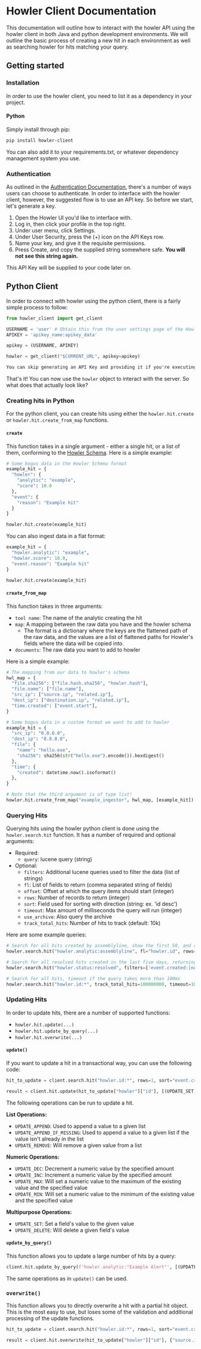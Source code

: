 # Howler Client Documentation

This documentation will outline how to interact with the howler API using the howler client in both Java and python development environments. We will outline the basic process of creating a new hit in each environment as well as searching howler for hits matching your query.

## Getting started

### Installation

In order to use the howler client, you need to list it as a dependency in your project.

#### **Python**

Simply install through pip:

```bash
pip install howler-client
```

You can also add it to your requirements.txt, or whatever dependency management system you use.

### Authentication

As outlined in the [Authentication Documentation](/help/auth), there's a number of ways users can choose to authenticate. In order to interface with the howler client, however, the suggested flow is to use an API key. So before we start, let's generate a key.

1. Open the Howler UI you'd like to interface with.
2. Log in, then click your profile in the top right.
3. Under user menu, click Settings.
4. Under User Security, press the (+) icon on the API Keys row.
5. Name your key, and give it the requisite permissions.
6. Press Create, and copy the supplied string somewhere safe. **You will not see this string again.**

This API Key will be supplied to your code later on.

## Python Client

In order to connect with howler using the python client, there is a fairly simple process to follow:

```python
from howler_client import get_client

USERNAME = 'user' # Obtain this from the user settings page of the Howler UI
APIKEY = 'apikey_name:apikey_data'

apikey = (USERNAME, APIKEY)

howler = get_client("$CURRENT_URL", apikey=apikey)
```

```alert
You can skip generating an API Key and providing it if you're executing this code within HOGWARTS (i.e., on jupyterhub or airflow). OBO will handle authentication for you!
```

That's it! You can now use the `howler` object to interact with the server. So what does that actually look like?

### Creating hits in Python

For the python client, you can create hits using either the `howler.hit.create` or `howler.hit.create_from_map` functions.

#### `create`

This function takes in a single argument - either a single hit, or a list of them, conforming to the [Howler Schema](/help/hit?tab=schema). Here is a simple example:

```python
# Some bogus data in the Howler Schema format
example_hit = {
  "howler": {
    "analytic": "example",
    "score": 10.0
  },
  "event": {
    "reason": "Example hit"
  }
}

howler.hit.create(example_hit)
```

You can also ingest data in a flat format:

```python
example_hit = {
  "howler.analytic": "example",
  "howler.score": 10.0,
  "event.reason": "Example hit"
}

howler.hit.create(example_hit)
```

#### `create_from_map`

This function takes in three arguments:

- `tool name`: The name of the analytic creating the hit
- `map`: A mapping between the raw data you have and the howler schema
  - The format is a dictionary where the keys are the flattened path of the raw data, and the values are a list of flattened paths for Howler's fields where the data will be copied into.
- `documents`: The raw data you want to add to howler

Here is a simple example:

```python
# The mapping from our data to howler's schema
hwl_map = {
  "file.sha256": ["file.hash.sha256", "howler.hash"],
  "file.name": ["file.name"],
  "src_ip": ["source.ip", "related.ip"],
  "dest_ip": ["destination.ip", "related.ip"],
  "time.created": ["event.start"],
}

# Some bogus data in a custom format we want to add to howler
example_hit = {
  "src_ip": "0.0.0.0",
  "dest_ip": "8.8.8.8",
  "file": {
    "name": "hello.exe",
    "sha256": sha256(str("hello.exe").encode()).hexdigest()
  },
  "time": {
    "created": datetime.now().isoformat()
  },
}

# Note that the third argument is of type list!
howler.hit.create_from_map("example_ingestor", hwl_map, [example_hit])
```

### Querying Hits

Querying hits using the howler python client is done using the `howler.search.hit` function. It has a number of required and optional arguments:

- Required:
  - `query`: lucene query (string)
- Optional:
  - `filters`: Additional lucene queries used to filter the data (list of strings)
  - `fl`: List of fields to return (comma separated string of fields)
  - `offset`: Offset at which the query items should start (integer)
  - `rows`: Number of records to return (integer)
  - `sort`: Field used for sorting with direction (string: ex. 'id desc')
  - `timeout`: Max amount of milliseconds the query will run (integer)
  - `use_archive`: Also query the archive
  - `track_total_hits`: Number of hits to track (default: 10k)

Here are some example queries:

```python
# Search for all hits created by assemblyline, show the first 50, and return only their ids
howler.search.hit("howler.analytic:assemblyline", fl="howler.id", rows=50)

# Search for all resolved hits created in the last five days, returning their id and the analytic that created them. Show only ten, offset by 40
howler.search.hit("howler.status:resolved", filters=['event.created:[now-5d TO now]'] fl="howler.id,howler.analytic", rows=10, offset=40)

# Search for all hits, timeout if the query takes more than 100ms
howler.search.hit("howler.id:*", track_total_hits=100000000, timeout=100, use_archive=True)
```

### Updating Hits

In order to update hits, there are a number of supported functions:

- `howler.hit.update(...)`
- `howler.hit.update_by_query(...)`
- `howler.hit.overwrite(...)`

#### `update()`

If you want to update a hit in a transactional way, you can use the following code:

```python
hit_to_update = client.search.hit("howler.id:*", rows=1, sort="event.created desc")["items"][0]

result = client.hit.update(hit_to_update["howler"]["id"], [(UPDATE_SET, "howler.score", hit_to_update["howler"]["score"] + 100)])
```

The following operations can be run to update a hit.

**List Operations:**

- `UPDATE_APPEND`: Used to append a value to a given list
- `UPDATE_APPEND_IF_MISSING`: Used to append a value to a given list if the value isn't already in the list
- `UPDATE_REMOVE`: Will remove a given value from a list

**Numeric Operations:**

- `UPDATE_DEC`: Decrement a numeric value by the specified amount
- `UPDATE_INC`: Increment a numeric value by the specified amount
- `UPDATE_MAX`: Will set a numeric value to the maximum of the existing value and the specified value
- `UPDATE_MIN`: Will set a numeric value to the minimum of the existing value and the specified value

**Multipurpose Operations:**

- `UPDATE_SET`: Set a field's value to the given value
- `UPDATE_DELETE`: Will delete a given field's value

#### `update_by_query()`

This function allows you to update a large number of hits by a query:

```python
client.hit.update_by_query(f'howler.analytic:"Example Alert"', [(UPDATE_INC, "howler.score", 100)])
```

The same operations as in `update()` can be used.

### `overwrite()`

This function allows you to directly overwrite a hit with a partial hit object. This is the most easy to use, but loses some of the validation and additional processing of the update functions.

```python
hit_to_update = client.search.hit("howler.id:*", rows=1, sort="event.created desc")["items"][0]

result = client.hit.overwrite(hit_to_update["howler"]["id"], {"source.ip": "127.0.0.1", "destination.ip": "8.8.8.8"})
```
